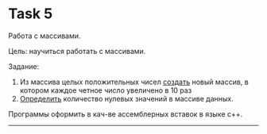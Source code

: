 # Task 5

Работа с массивами.

Цель: научиться работать с массивами.

Задание:

1. Из массива целых положительных чисел [создать](src/arrays.cpp) новый массив, в котором каждое четное число увеличено в 10 раз
2. [Определить](src/numZeros.cpp) количество нулевых значений в массиве данных.

Программы оформить в кач-ве ассемблерных вставок в языке с++.

---
